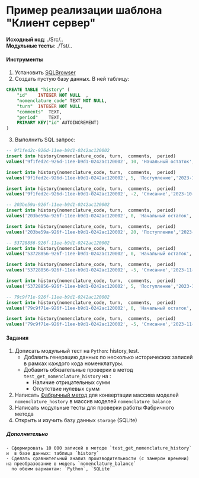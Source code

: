 # Пример реализации шаблона "Клиент сервер"

**Исходный код**: ./Src/.. <br>
**Модульные тесты**: ./Tst/..

#### Инструменты
1. Установить [SQLBrowser](https://sqlitebrowser.org/)
2. Создать пустую базу данных. В ней таблицу:
```sql
CREATE TABLE "history" (
	"id"	INTEGER NOT NULL  ,
	"nomenclature_code"	TEXT NOT NULL,
	"turn"	INTEGER NOT NULL,
	"comments"	TEXT,
	"period"	TEXT,
	PRIMARY KEY("id" AUTOINCREMENT)
)
```
3. Выполнить SQL запрос:
```sql
-- 9f1fed2c-926d-11ee-b9d1-0242ac120002
insert into history(nomenclature_code, turn,  comments,  period)
values('9f1fed2c-926d-11ee-b9d1-0242ac120002', 10, 'Начальный остаток','2023-10-01 00:00');

insert into history(nomenclature_code, turn,  comments,  period)
values('9f1fed2c-926d-11ee-b9d1-0242ac120002', 5, 'Поступление','2023-10-02 00:00');

insert into history(nomenclature_code, turn,  comments,  period)
values('9f1fed2c-926d-11ee-b9d1-0242ac120002', -2, 'Списание','2023-10-03 10:00');

-- 203be59a-926f-11ee-b9d1-0242ac120002
insert into history(nomenclature_code, turn,  comments,  period)
values('203be59a-926f-11ee-b9d1-0242ac120002', 0, 'Начальный остаток','2023-10-01 00:00');

insert into history(nomenclature_code, turn,  comments,  period)
values('203be59a-926f-11ee-b9d1-0242ac120002', 20, 'Поступление','2023-11-02 15:00');

-- 53728856-926f-11ee-b9d1-0242ac120002
insert into history(nomenclature_code, turn,  comments,  period)
values('53728856-926f-11ee-b9d1-0242ac120002', 0, 'Начальный остаток','2023-10-01 00:00');

insert into history(nomenclature_code, turn,  comments,  period)
values('53728856-926f-11ee-b9d1-0242ac120002', -5, 'Списание','2023-11-02 15:00');

insert into history(nomenclature_code, turn,  comments,  period)
values('53728856-926f-11ee-b9d1-0242ac120002', 5, 'Поступление','2023-11-02 15:00');

-- 79c9f71e-926f-11ee-b9d1-0242ac120002
insert into history(nomenclature_code, turn,  comments,  period)
values('79c9f71e-926f-11ee-b9d1-0242ac120002', 0, 'Начальный остаток','2023-10-01 00:00');

insert into history(nomenclature_code, turn,  comments,  period)
values('79c9f71e-926f-11ee-b9d1-0242ac120002', -5, 'Списание','2023-11-02 15:00');
```
 


#### Задания
1. Дописать модульный тест на `Python`: history_test. 
	- Добавить генерацию данных по несколько исторических записей в рамках каждого кода номенклатуры.
	- Добавить обязательные проверки в метод `test_get_nomenclature_history` на :
		- Наличие отрицательных сумм
		- Отсутствие нулевых сумм 
2. Написать [Фабричный метод](https://github.com/VolovikovAlexander/Patterns/tree/main/Step4) для конвертации массива моделей `nomenclature_hostory` в массив моделей `nomenclature_balance`
3. Написать модульные тесты для проверки работы Фабричного метода
4. Открыть и изучить базу данных `storage` (SQLite)

##### Дополнительно
	- Сформировать 10 000 записей в методе `test_get_nomenclature_history` и  в базе данных: таблица `history`	
	- Сделать сравнительный анализ производительности (с замером времени) на преобразование в модель `nomenclature_balance`
	  по обеим вариантам: `Python`, `SQLite`



